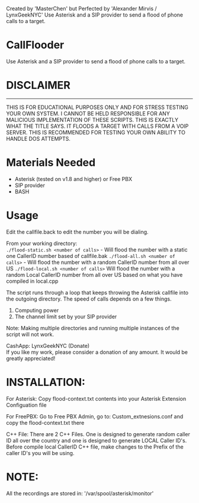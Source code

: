 Created by 'MasterChen' but Perfected by 'Alexander Mirvis / LynxGeekNYC'
Use Asterisk and a SIP provider to send a flood of phone calls to a target.

# CallFlooder    
Use Asterisk and a SIP provider to send a flood of phone calls to a target.

#  DISCLAIMER      
-------
THIS IS FOR EDUCATIONAL PURPOSES ONLY AND FOR STRESS TESTING YOUR OWN SYSTEM. I CANNOT BE HELD RESPONSIBLE FOR ANY MALICIOUS IMPLEMENTATION OF THESE SCRIPTS. THIS IS EXACTLY WHAT THE TITLE SAYS. IT FLOODS A TARGET WITH CALLS FROM A VOIP SERVER. THIS IS RECOMMENDED FOR TESTING YOUR OWN ABILITY TO HANDLE DOS ATTEMPTS.

Materials Needed
================
+ Asterisk (tested on v1.8 and higher) or Free PBX      
+ SIP provider      
+ BASH      


Usage
=====
Edit the callfile.back to edit the number you will be dialing.

From your working directory:      
`./flood-static.sh <number of calls>` - Will flood the number with a static one CallerID number based of callfile.bak
`./flood-all.sh <number of calls>` - Will flood the number with a random CallerID number from all over US
`./flood-local.sh <number of calls>` Will flood the number with a random Local CallerID number from all over US based on what you have compiled in local.cpp

The script runs through a loop that keeps throwing the Asterisk callfile into the outgoing directory.
The speed of calls depends on a few things.
1. Computing power
2. The channel limit set by your SIP provider

Note: Making multiple directories and running multiple instances of the script will not work. 

CashApp: LynxGeekNYC (Donate)      
If you like my work, please consider a donation of any amount. It would be greatly appreciated!

INSTALLATION:
=============

For Asterisk:
Copy flood-context.txt contents into your Asterisk Extension Configuation file

For FreePBX:
Go to Free PBX Admin, go to: Custom_extnesions.conf and copy the flood-context.txt there

C++ File:
There are 2 C++ Files. One is designed to generate random caller ID all over the country and one is designed to generate LOCAL Caller ID's.
Before compile local CallerID C++ file, make changes to the Prefix of the caller ID's you will be using.

NOTE:
=====
All the recordings are stored in: '/var/spool/asterisk/monitor'
